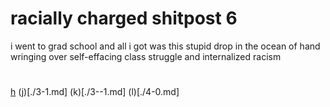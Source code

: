 # racially charged shitpost 6

i went to grad school and all i got was this stupid drop in the ocean of hand wringing over self-effacing class struggle and internalized racism


#

[h](./2-0.md) (j)[./3-1.md] (k)[./3--1.md] (l)[./4-0.md]
